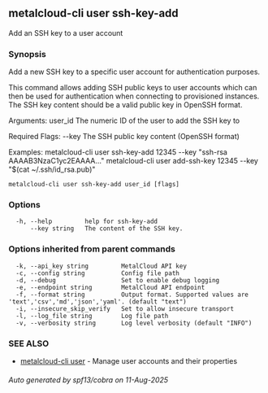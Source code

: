 ## metalcloud-cli user ssh-key-add

Add an SSH key to a user account

### Synopsis

Add a new SSH key to a specific user account for authentication purposes.

This command allows adding SSH public keys to user accounts which can then be used for
authentication when connecting to provisioned instances. The SSH key content should be
a valid public key in OpenSSH format.

Arguments:
  user_id                 The numeric ID of the user to add the SSH key to

Required Flags:
  --key                   The SSH public key content (OpenSSH format)

Examples:
  metalcloud-cli user ssh-key-add 12345 --key "ssh-rsa AAAAB3NzaC1yc2EAAAA..."
  metalcloud-cli user add-ssh-key 12345 --key "$(cat ~/.ssh/id_rsa.pub)"

```
metalcloud-cli user ssh-key-add user_id [flags]
```

### Options

```
  -h, --help         help for ssh-key-add
      --key string   The content of the SSH key.
```

### Options inherited from parent commands

```
  -k, --api_key string         MetalCloud API key
  -c, --config string          Config file path
  -d, --debug                  Set to enable debug logging
  -e, --endpoint string        MetalCloud API endpoint
  -f, --format string          Output format. Supported values are 'text','csv','md','json','yaml'. (default "text")
  -i, --insecure_skip_verify   Set to allow insecure transport
  -l, --log_file string        Log file path
  -v, --verbosity string       Log level verbosity (default "INFO")
```

### SEE ALSO

* [metalcloud-cli user](metalcloud-cli_user.md)	 - Manage user accounts and their properties

###### Auto generated by spf13/cobra on 11-Aug-2025
